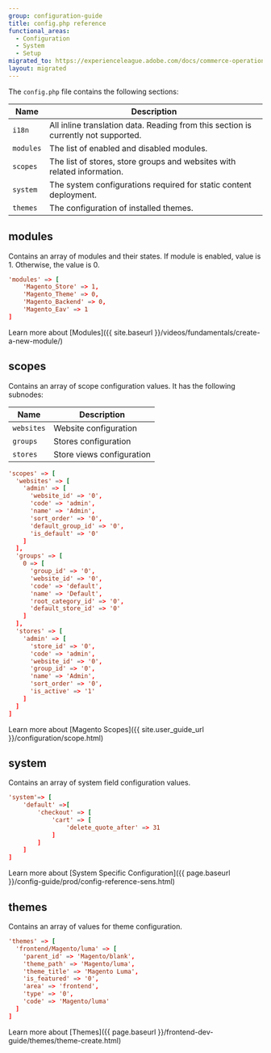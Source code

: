 ```yaml
---
group: configuration-guide
title: config.php reference
functional_areas:
  - Configuration
  - System
  - Setup
migrated_to: https://experienceleague.adobe.com/docs/commerce-operations/configuration-guide/reference/config-reference-configphp.html
layout: migrated
---
```


The `config.php` file contains the following sections:

| Name      | Description                                                                         |
| --------- | ----------------------------------------------------------------------------------- |
| `i18n`    | All inline translation data. Reading from this section is currently not supported.  |
| `modules` | The list of enabled and disabled modules.                                           |
| `scopes`  | The list of stores, store groups and websites with related information.             |
| `system`  | The system configurations required for static content deployment.                   |
| `themes`  | The configuration of installed themes.                                              |

## modules

Contains an array of modules and their states. If module is enabled, value is 1. Otherwise, the value is 0.

```conf
'modules' => [
    'Magento_Store' => 1,
    'Magento_Theme' => 0,
    'Magento_Backend' => 0,
    'Magento_Eav' => 1
]
```

Learn more about [Modules]({{ site.baseurl }}/videos/fundamentals/create-a-new-module/)

## scopes

Contains an array of scope configuration values. It has the following subnodes:

| Name       | Description                        |
| ---------- | -----------------------------------|
| `websites` | Website configuration              |
| `groups`   | Stores configuration               |
| `stores`   | Store views configuration          |

```conf
'scopes' => [
  'websites' => [
    'admin' => [
      'website_id' => '0',
      'code' => 'admin',
      'name' => 'Admin',
      'sort_order' => '0',
      'default_group_id' => '0',
      'is_default' => '0'
    ]
  ],
  'groups' => [
    0 => [
      'group_id' => '0',
      'website_id' => '0',
      'code' => 'default',
      'name' => 'Default',
      'root_category_id' => '0',
      'default_store_id' => '0'
    ]
  ],
  'stores' => [
    'admin' => [
      'store_id' => '0',
      'code' => 'admin',
      'website_id' => '0',
      'group_id' => '0',
      'name' => 'Admin',
      'sort_order' => '0',
      'is_active' => '1'
    ]
  ]
]
```

Learn more about [Magento Scopes]({{ site.user_guide_url }}/configuration/scope.html)

## system

Contains an array of system field configuration values.

```conf
'system'=> [
    'default' =>[
        'checkout' => [
            'cart' => [
                'delete_quote_after' => 31
            ]
        ]
    ]
]
```

Learn more about [System Specific Configuration]({{ page.baseurl }}/config-guide/prod/config-reference-sens.html)

## themes

Contains an array of values for theme configuration.

```conf
'themes' => [
  'frontend/Magento/luma' => [
    'parent_id' => 'Magento/blank',
    'theme_path' => 'Magento/luma',
    'theme_title' => 'Magento Luma',
    'is_featured' => '0',
    'area' => 'frontend',
    'type' => '0',
    'code' => 'Magento/luma'
  ]
]
```

Learn more about [Themes]({{ page.baseurl }}/frontend-dev-guide/themes/theme-create.html)
